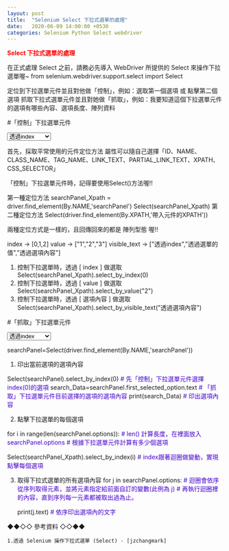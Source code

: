```yaml
---
layout: post
title:  "Selenium Select 下拉式選單的處理"
date:   2020-06-09 14:00:00 +0530
categories: Selenium Python Select webdriver
---
```


<font color="#FF0000" style="font-weight:bold;">Select 下拉式選單的處理</font>


在正式處理 Select 之前，請務必先導入 WebDriver 所提供的 Select 來操作下拉選單喔~
from selenium.webdriver.support.select import Select

定位到下拉選單元件並且對他做「控制」，例如：選取第一個選項 或 點擊第二個選項
抓取下拉式選單元件並且對她做「抓取」，例如：我要知道這個下拉選單元件的選項有哪些內容、選項長度、陣列資料


#「控制」下拉選單元件

<select name = "searchPanel">
    <option value = "1" title="index">透過index</option>
    <option value = "2" title="value">透過選單的值</option>
    <option value = "3" title="visible_text" >透過選項內容</option>
</select>

首先，採取平常使用的元件定位方法
屬性可以隨自己選擇「ID、NAME、CLASS_NAME、TAG_NAME、LINK_TEXT、PARTIAL_LINK_TEXT、XPATH、CSS_SELECTOR」

「控制」下拉選單元件時，記得要使用Select()方法喔!!

第一種定位方法
searchPanel_Xpath = driver.find_element(By.NAME,'searchPanel')
Select(searchPanel_Xpath)
第二種定位方法
Select(driver.find_element(By.XPATH,'帶入元件的XPATH'))

兩種定位方式是一樣的，且回傳回來的都是 陣列型態 喔!!

index         ->   [0,1,2]
value         ->   ["1","2","3"]
visible_text  ->   ["透過index","透過選單的值","透過選項內容"]
    
1. 控制下拉選單時，透過 [ index ] 做選取
Select(searchPanel_Xpath).select_by_index(0)
2. 控制下拉選單時，透過 [ value ] 做選取
Select(searchPanel_Xpath).select_by_value("2")  
3. 控制下拉選單時，透過 [ 選項內容 ] 做選取
Select(searchPanel_Xpath).select_by_visible_text("透過選項內容")


<p></p>
<p></p>
<p></p>


#「抓取」下拉選單元件

<select name = "searchPanel">
    <option value = "1" title="index">透過index</option>
    <option value = "2" title="value">透過選單的值</option>
    <option value = "3" title="visible_text" >透過選項內容</option>
</select>

searchPanel=Select(driver.find_element(By.NAME,'searchPanel'))

1. 印出當前選項的選項內容

Select(searchPanel).select_by_index(0)
<font color="#4400CC"># 先「控制」下拉選單元件選擇index(0)的選項</font>
search_Data=searchPanel.first_selected_option.text
<font color="#4400CC"># 「抓取」下拉選單元件目前選擇的選項的選項內容</font>
print(search_Data)
<font color="#4400CC"># 印出選項內容</font>


2. 點擊下拉選單的每個選項

for i in range(len(searchPanel.options)):
<font color="#4400CC"># len() 計算長度，在裡面放入searchPanel.options</font>
<font color="#4400CC"># 根據下拉選單元件計算有多少個選項</font>
        
Select(searchPanel_Xpath).select_by_index(i)
<font color="#4400CC"># index跟著迴圈做變動，實現點擊每個選項</font>
        
3. 取得下拉式選單的所有選項內容
for j in searchPanel.options:
<font color="#4400CC"># 迴圈會依序從序列取得元素，並將元素指定給前面自訂的變數(此例為 j)</font>
<font color="#4400CC"># 再執行迴圈裡的內容，直到序列每一元素都被取出過為止。</font>

    print(j.text)
    <font color="#4400CC"># 依序印出選項內的文字</font>    



<p></p>
<p></p>
<p></p>
<p></p>



<p>◆◆◇◇ 參考資料 ◇◇◆◆</p>

```
1.透過 Selenium 操作下拉式選單 (Select) - [jzchangmark]

```
[jzchangmark]: https://jzchangmark.wordpress.com/2015/03/05/%E9%80%8F%E9%81%8E-selenium-%E6%93%8D%E4%BD%9C%E4%B8%8B%E6%8B%89%E5%BC%8F%E9%81%B8%E5%96%AE-select/
<p></p>

